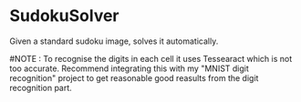 # SudokuSolver
Given a standard sudoku image, solves it automatically.

#NOTE : To recognise the digits in each cell it uses Tessearact which is not too accurate. Recommend integrating this with my "MNIST digit recognition" project to get reasonable good reasults from the digit recognition part.
